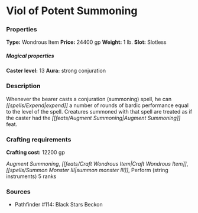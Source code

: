 ﻿---
Title: "Viol of Potent Summoning"
Type: "Wondrous Item"
Price: "24400 gp"
Weight: "1 lb."
Slot: "Slotless"
Caster level: "13"
Aura: "strong conjuration"
Description: |
  "Whenever the bearer casts a conjuration (summoning) spell, he can expend a number of rounds of bardic performance equal to the level of the spell. Creatures summoned with that spell are treated as if the caster had the Augment Summoning feat."
Crafting cost: "12200 gp"
Sources: "['Pathfinder #114: Black Stars Beckon']"
---

# Viol of Potent Summoning

### Properties

**Type:** Wondrous Item **Price:** 24400 gp **Weight:** 1 lb. **Slot:** Slotless

##### Magical properties

**Caster level:** 13 **Aura:** strong conjuration

### Description

Whenever the bearer casts a conjuration (summoning) spell, he can _[[spells/Expend|expend]]_ a number of rounds of bardic performance equal to the level of the spell. Creatures summoned with that spell are treated as if the caster had the _[[feats/Augment Summoning|Augment Summoning]]_ feat.

### Crafting requirements

**Crafting cost:** 12200 gp

_Augment Summoning_, _[[feats/Craft Wondrous Item|Craft Wondrous Item]]_, _[[spells/Summon Monster III|summon monster III]]_, Perform (string instruments) 5 ranks

### Sources

* Pathfinder #114: Black Stars Beckon